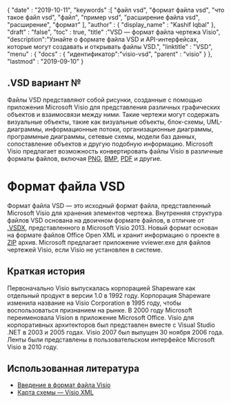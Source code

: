 {
  "date" : "2019-10-11",
  "keywords" :[ "файл vsd", "формат файла vsd", "что такое файл vsd", "файл", "пример vsd", "расширение файла vsd", "расширение", "формат" ],
  "author" : {
    "display_name" : "Kashif Iqbal"
},
  "draft" : "false",
  "toc" : true,
  "title" :"VSD — формат файла чертежа Visio",
  "description":"Узнайте о формате файла VSD и API-интерфейсах, которые могут создавать и открывать файлы VSD.",
  "linktitle" : "VSD",
  "menu" : {
    "docs" : {
"идентификатор":"visio-vsd",
      "parent" : "visio"
}
},
  "lastmod" : "2019-09-10"
}

## .VSD вариант №

Файлы VSD представляют собой рисунки, созданные с помощью приложения Microsoft Visio для представления различных графических объектов и взаимосвязи между ними. Такие чертежи могут содержать визуальные объекты, такие как визуальные объекты, блок-схемы, UML-диаграммы, информационные потоки, организационные диаграммы, программные диаграммы, сетевые схемы, модели баз данных, сопоставление объектов и другую подобную информацию. Microsoft Visio предлагает возможность конвертировать файлы Visio в различные форматы файлов, включая [PNG](/ru/image/png/), [BMP](/ru/image/bmp/), [PDF](/ru/pdf/) и другие.

# Формат файла VSD #

Формат файла VSD — это исходный формат файла, представленный Microsoft Visio для хранения элементов чертежа. Внутренняя структура файлов VSD основана на двоичном формате файлов, в отличие от [.VSDX](/ru/image/vsdx/), представленного в Microsoft Visio 2013. Новый формат основан на формате файлов Office Open XML и хранит информацию о проекте в [ZIP](/ru/compression/zip/) архив. Microsoft предлагает приложение vviewer.exe для файлов чертежей Visio, если Visio не установлен в системе.

## Краткая история ##

Первоначально Visio выпускалась корпорацией Shapeware как отдельный продукт в версии 1.0 в 1992 году. Корпорация Shapeware изменила название на Visio Corporation в 1995 году, чтобы воспользоваться признанием на рынке. В 2000 году Microsoft переименовала Vision в приложение Microsoft Office. Visio для корпоративных архитекторов был представлен вместе с Visual Studio .NET в 2003 и 2005 годах. Visio 2007 был выпущен 30 ноября 2006 года. Ленты были представлены в пользовательском интерфейсе Microsoft Visio в 2010 году.

## Использованная литература ##

* [Введение в формат файла Visio](https://learn.microsoft.com/en-us/office/client-developer/visio/introduction-to-the-visio-file-formatvsdx)
* [Карта схемы — Visio XML](https://learn.microsoft.com/en-us/office/client-developer/visio/schema-mapvisio-xml)

